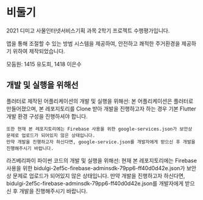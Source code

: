 # 비둘기

2021 디미고 사물인터넷서비스기획 과목 2학기 프로젝트 수행평가입니다.

앱을 통해 조절할 수 있는 방범 시스템을 제공하여, 안전하고 쾌적한 주거환경을 제공하기 위하여 제작되었습니다.


모둠원: 1415 유도희, 1418 이은수


## 개발 및 실행을 위해선

플러터로 제작된 어플리케이션의 개발 및 실행을 위해선:
    본 어플리케이션은 플러터로 만들어졌으며, 본 레포지토리를 Clone 받아 개발을 진행하고자 하는 경우 기본 Flutter 개발 환경 구성을 진행하셔야 합니다.

    또한 현재 본 레포지토리에는 Firebase 사용을 위한 google-services.json가 보안상 문제로 업로드가 되어있지 않은 상태입니다.
    만약 개발을 진행하고자 하신다면, google-service.json를 개발자에게 받으신 후 개발을 진행해주시기 바랍니다.
	
라즈베리파이 파이썬 코드의 개발 및 실행을 위해선:
    현재 본 레포지토리에는 Firebase 사용을 위한 bidulgi-2ef5c-firebase-adminsdk-79pp6-ff40d0d42e.json가 보안상 문제로 업로드가 되어있지 않은 상태입니다.
    만약 개발을 진행하고자 하신다면, bidulgi-2ef5c-firebase-adminsdk-79pp6-ff40d0d42e.json를 개발자에게 받으신 후 개발을 진행해주시기 바랍니다.
